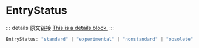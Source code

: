 # EntryStatus

<backTop />
        
::: details 原文链接
[This is a details block.](https://microsoft.github.io/monaco-editor/docs.html#types/languages.css.EntryStatus.html)
:::

```ts
EntryStatus: "standard" | "experimental" | "nonstandard" | "obsolete"
```